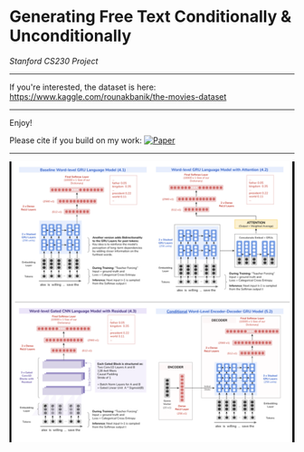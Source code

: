 # Generating Free Text Conditionally & Unconditionally

*Stanford CS230 Project*  

----

If you're interested, the dataset is here: https://www.kaggle.com/rounakbanik/the-movies-dataset  

----

Enjoy!  

Please cite if you build on my work: [![Paper](https://img.shields.io/badge/paper-stanford-blue)](http://cs230.stanford.edu/projects_fall_2020/reports/55683081.pdf)

----

![alt text](https://github.com/cecileloge/Free-Text-Generation/blob/main/Models/models.png?raw=true)


